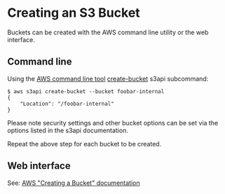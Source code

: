 # Creating an S3 Bucket

Buckets can be created with the AWS command line utility or the web interface.


## Command line

Using the [AWS command line tool](https://aws.amazon.com/cli/) [create-bucket](https://docs.aws.amazon.com/cli/latest/reference/s3api/create-bucket.html) s3api subcommand:

```
$ aws s3api create-bucket --bucket foobar-internal
{
    "Location": "/foobar-internal"
}
```

Please note security settings and other bucket options can be set via the options listed in the s3api documentation.

Repeat the above step for each bucket to be created.


## Web interface

See: [AWS "Creating a Bucket" documentation](http://docs.aws.amazon.com/AmazonS3/latest/gsg/CreatingABucket.html)
